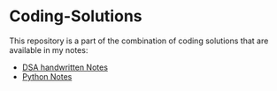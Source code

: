 # Coding-Solutions

This repository is a part of the combination of coding solutions that are available in my notes:
 - [DSA handwritten Notes](https://photos.app.goo.gl/Z5ZzwwCXotW8Zc6CA)
 - [Python Notes](https://docs.google.com/document/d/1ChlCh5kKLWI0x1lR1TBz6UQquZeGGx8zXxVjMkVGs9M/edit)
